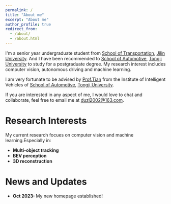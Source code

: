 ```yaml
---
permalink: /
title: "About me"
excerpt: "About me"
author_profile: true
redirect_from: 
  - /about/
  - /about.html
---
```


I'm a senior year undergraduate student from [School of Transportation](https://jt.jlu.edu.cn/), [Jilin University](https://jlu.edu.cn/). And I have been recommended to [School of Automotive](https://auto.tongji.edu.cn/), [Tongji University](https://tongji.edu.cn/) to study for a postgraduate degree. My research interest includes computer vision, autonomous driving and machine learning.

I am very fortunate to be advised by [Prof.Tian](https://www.XxxxXX.com/) from the Institute of Intelligent Vehicles of [School of Automotive](https://auto.tongji.edu.cn/), [Tongji University](https://tongji.edu.cn/).

If you are interested in any aspect of me, I would love to chat and collaborate, feel free to email me at [duzl2002@163.com](duzl2002@163.com).



Research Interests
======
My current research focues on computer vision and machine learning.Especially in:
- **Multi-object tracking**
- **BEV perception**
- **3D reconstruction**



News and Updates
======
- **Oct 2023:** My new homepage established!


